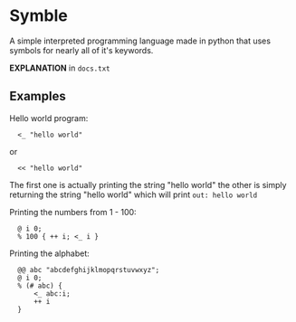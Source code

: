 # Symble
A simple interpreted programming language made in python that uses symbols for nearly all of it's keywords.

**EXPLANATION** in `docs.txt`

## Examples

Hello world program:
```
  <_ "hello world"
```
or
```
  << "hello world"
```
The first one is actually printing the string "hello world" the other is simply returning the string "hello world" which will print `out: hello world `

Printing the numbers from 1 - 100:
```
  @ i 0;
  % 100 { ++ i; <_ i }
```

Printing the alphabet:
```
  @@ abc "abcdefghijklmopqrstuvwxyz";
  @ i 0;
  % (# abc) {
      <_ abc:i;
      ++ i
  }
```
